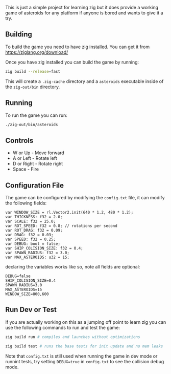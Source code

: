 This is just a simple project for learning zig but it does provide a working
game of asteroids for any platform if anyone is bored and wants to give it a
try.

## Building

To build the game you need to have zig installed. You can get it from
https://ziglang.org/download/

Once you have zig installed you can build the game by running:

```sh
zig build --release=fast
```

This will create a `.zig-cache` directory and a `asteroids` executable inside
of the `zig-out/bin` directory.

## Running

To run the game you can run:

```sh
./zig-out/bin/asteroids
```

## Controls

- W or Up - Move forward
- A or Left - Rotate left
- D or Right - Rotate right
- Space - Fire

## Configuration File

The game can be configured by modifying the `config.txt` file, it can modify
the following fields:

```zig
var WINDOW_SIZE = rl.Vector2.init(640 * 1.2, 480 * 1.2);
var THICKNESS: f32 = 2.0;
var SCALE: f32 = 25.0;
var ROT_SPEED: f32 = 0.8; // rotations per second
var ROT_DRAG: f32 = 0.09;
var DRAG: f32 = 0.03;
var SPEED: f32 = 0.25;
var DEBUG: bool = false;
var SHIP_COLISION_SIZE: f32 = 0.4;
var SPAWN_RADIUS: f32 = 3.0;
var MAX_ASTEROIDS: u32 = 15;
```

declaring the variables works like so, note all fields are optional:

```env
DEBUG=false
SHIP_COLISION_SIZE=0.4
SPAWN_RADIUS=3.0
MAX_ASTEROIDS=15
WINDOW_SIZE=800,600
```

## Run Dev or Test

If you are actually working on this as a jumping off point to learn zig you can use the
following commands to run and test the game:

```sh
zig build run # compiles and launches without optimizations
```

```sh
zig build test # runs the base tests for init update and no mem leaks
```

Note that `config.txt` is still used when running the game in dev mode or runnint tests,
try setting `DEBUG=true` in `config.txt` to see the collision debug mode.
